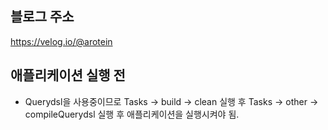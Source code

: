 ## 블로그 주소
https://velog.io/@arotein


## 애플리케이션 실행 전
- Querydsl을 사용중이므로 Tasks -> build -> clean 실행 후 Tasks -> other -> compileQuerydsl 실행 후 애플리케이션을 실행시켜야 됨.